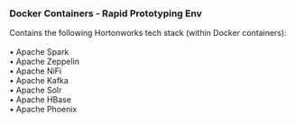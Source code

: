 <h3>Docker Containers - Rapid Prototyping Env</h3>
Contains the following Hortonworks tech stack (within Docker containers):
<br>
<br>&bull; Apache Spark
<br>&bull; Apache Zeppelin
<br>&bull; Apache NiFi
<br>&bull; Apache Kafka
<br>&bull; Apache Solr
<br>&bull; Apache HBase
<br>&bull; Apache Phoenix
<br>
